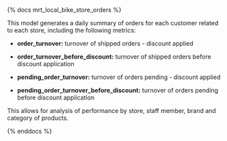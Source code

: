 {% docs mrt_local_bike_store_orders %}

This model generates a daily summary of orders for each customer related to each store, including the following metrics:

- **order_turnover:** turnover of shipped orders - discount applied 
- **order_turnover_before_discount:** turnover of shipped orders before discount application

- **pending_order_turnover:** turnover of orders pending - discount applied
- **pending_order_turnover_before_discount:** turnover of orders pending before discount application

This allows for analysis of performance by store, staff member, brand and category of products.

{% enddocs %}